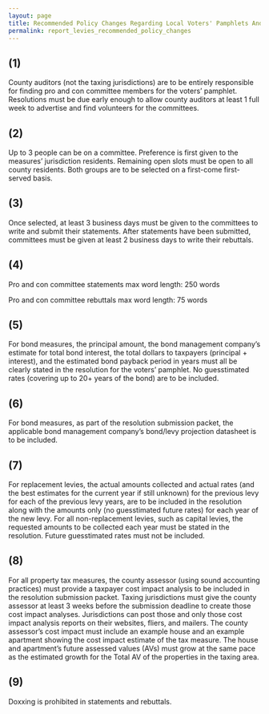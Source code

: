 ```yaml
---
layout: page
title: Recommended Policy Changes Regarding Local Voters' Pamphlets And Property Tax Impact Analyses For Local Property Tax Measures
permalink: report_levies_recommended_policy_changes
---
```



## (1) 

County auditors (not the taxing jurisdictions) are to be entirely responsible for finding pro and con committee members for the 
voters’ pamphlet. Resolutions must be due early enough to allow county auditors at least 1 full week to advertise and find 
volunteers for the committees. 

## (2) 

Up to 3 people can be on a committee. Preference is first given to the measures’ jurisdiction residents. Remaining open slots 
must be open to all county residents. Both groups are to be selected on a first-come first-served basis.

## (3) 

Once selected, at least 3 business days must be given to the committees to write and submit their statements. After statements 
have been submitted, committees must be given at least 2 business days to write their rebuttals.

## (4) 

Pro and con committee statements max word length: 250 words

Pro and con committee rebuttals max word length: 75 words

## (5) 

For bond measures, the principal amount, the bond management company’s estimate for total bond interest, the total dollars to 
taxpayers (principal + interest), and the estimated bond payback period in years must all be clearly stated in the resolution 
for the voters’ pamphlet. No guesstimated rates (covering up to 20+ years of the bond) are to be included.

## (6) 

For bond measures, as part of the resolution submission packet, the applicable bond management company’s bond/levy projection 
datasheet is to be included.

## (7) 

For replacement levies, the actual amounts collected and actual rates (and the best estimates for the current year if still unknown) 
for the previous levy for each of the previous levy years, are to be included in the resolution along with the amounts only (no 
guesstimated future rates) for each year of the new levy. For all non-replacement levies, such as capital levies, the requested 
amounts to be collected each year must be stated in the resolution. Future guesstimated rates must not be included.

## (8) 

For all property tax measures, the county assessor (using sound accounting practices) must provide a taxpayer cost impact analysis 
to be included in the resolution submission packet. Taxing jurisdictions must give the county assessor at least 3 weeks before 
the submission deadline to create those cost impact analyses. Jurisdictions can post those and only those cost impact analysis 
reports on their websites, fliers, and mailers. The county assessor’s cost impact must include an example house and an example 
apartment showing the cost impact estimate of the tax measure. The house and apartment’s future assessed values (AVs) must grow 
at the same pace as the estimated growth for the Total AV of the properties in the taxing area.

## (9) 

Doxxing is prohibited in statements and rebuttals. 


